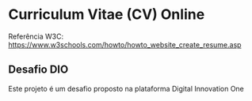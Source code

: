 # Curriculum Vitae (CV) Online

Referência W3C: https://www.w3schools.com/howto/howto_website_create_resume.asp

## Desafio DIO

Este projeto é um desafio proposto na plataforma Digital Innovation One
